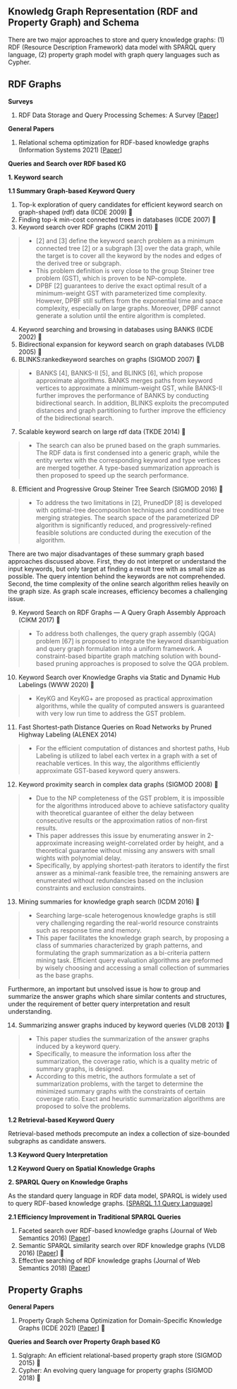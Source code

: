 ## Knowledg Graph Representation (RDF and Property Graph) and Schema
There are two major approaches to store and query knowledge graphs: (1) RDF (Resource Description Framework) data model with SPARQL query language, (2) property graph model with graph query languages such as Cypher. 

## RDF Graphs
__Surveys__
1. RDF Data Storage and Query Processing Schemes: A Survey [[Paper](https://dl.acm.org/doi/pdf/10.1145/3177850)]

__General Papers__
1. Relational schema optimization for RDF-based knowledge graphs (Information Systems 2021) [[Paper](https://www.sciencedirect.com/science/article/pii/S0306437921000223)] 

__Queries and Search over RDF based KG__

__1. Keyword search__

__1.1 Summary Graph-based Keyword Query__
1. Top-k exploration of query candidates for efficient keyword search on graph-shaped (rdf) data (ICDE 2009) 🌟
2. Finding top-k min-cost connected trees in databases (ICDE 2007) 🌟
3. Keyword search over RDF graphs (CIKM 2011) 🌟
> * [2] and [3] define the keyword search problem as a minimum connected tree [2] or a subgraph [3] over the data graph, while the target is to cover all the keyword by the nodes and edges of the derived tree or subgraph.
> * This problem definition is very close to the group Steiner tree problem (GST), which is proven to be NP-complete.
> * DPBF [2] guarantees to derive the exact optimal result of a minimum-weight GST with parameterized time complexity. However, DPBF still suffers from the exponential time and space complexity, especially on large graphs. Moreover, DPBF cannot generate a solution until the entire algorithm is completed.
4. Keyword searching and browsing in databases using BANKS (ICDE 2002) 🌟
5. Bidirectional expansion for keyword search on graph databases (VLDB 2005) 🌟
6. BLINKS:rankedkeyword searches on graphs (SIGMOD 2007) 🌟
> * BANKS [4], BANKS-II [5], and BLINKS [6], which propose approximate algorithms. BANKS merges paths from keyword vertices to approximate a minimum-weight GST, while BANKS-II further improves the performance of BANKS by conducting bidirectional search. In addition, BLINKS exploits the precomputed distances and graph partitioning to further improve the efficiency of the bidirectional search.
7. Scalable keyword search on large rdf data (TKDE 2014) 🌟
> * The search can also be pruned based on the graph summaries. The RDF data is first condensed into a generic graph, while the entity vertex with the corresponding keyword and type vertices are merged together. A type-based summarization approach is then proposed to speed up the search performance.
8. Efficient and Progressive Group Steiner Tree Search (SIGMOD 2016) 🌟
> * To address the two limitations in [2], PrunedDP [8] is developed with optimal-tree decomposition techniques and conditional tree merging strategies. The search space of the parameterized DP algorithm is significantly reduced, and progressively-refined feasible solutions are conducted during the execution of the algorithm.

There are two major disadvantages of these summary graph based approaches discussed above. First, they do not interpret or understand the input keywords, but only target at finding a result tree with as small size as possible. The query intention behind the keywords are not comprehended. Second, the time complexity of the online search algorithm relies heavily on the graph size. As graph scale increases, efficiency becomes a challenging issue. 

9. Keyword Search on RDF Graphs — A Query Graph Assembly Approach (CIKM 2017) 🌟
> * To address both challenges, the query graph assembly (QGA) problem [67] is proposed to integrate the keyword disambiguation and query graph formulation into a uniform framework. A constraint-based bipartite graph matching solution with bound-based pruning approaches is proposed to solve the QGA problem. 
10. Keyword Search over Knowledge Graphs via Static and Dynamic Hub Labelings (WWW 2020) 🌟
> * KeyKG and KeyKG+ are proposed as practical approximation algorithms, while the quality of computed answers is guaranteed with very low run time to address the GST problem.
11. Fast Shortest-path Distance Queries on Road Networks by Pruned Highway Labeling (ALENEX 2014)
> * For the efficient computation of distances and shortest paths, Hub Labeling is utilized to label each vertex in a graph with a set of reachable vertices. In this way, the algorithms efficiently approximate GST-based keyword query answers. 
12. Keyword proximity search in complex data graphs (SIGMOD 2008) 🌟
> * Due to the NP completeness of the GST problem, it is impossible for the algorithms introduced above to achieve satisfactory quality with theoretical guarantee of either the delay between consecutive results or the approximation ratios of non-first results.
> * This paper addresses this issue by enumerating answer in 2-approximate increasing weight-correlated order by height, and a theoretical guarantee without missing any answers with small wights with polynomial delay. 
> * Specifically, by applying shortest-path iterators to identify the first answer as a minimal-rank feasible tree, the remaining answers are enumerated without redundancies based on the inclusion constraints and exclusion constraints.
13. Mining summaries for knowledge graph search (ICDM 2016) 🌟
> * Searching large-scale heterogenous knowledge graphs is still very challenging regarding the real-world resource constraints such as response time and memory.
> * This paper facilitates the knowledge graph search, by proposing a class of summaries characterized by graph patterns, and formulating the graph summarization as a bi-criteria pattern mining task. Efficient query evaluation algorithms are preformed by wisely choosing and accessing a small collection of summaries as the base graphs.

Furthermore, an important but unsolved issue is how to group and summarize the answer graphs which share similar contents and structures, under the requirement of better query interpretation and result understanding. 

14. Summarizing answer graphs induced by keyword queries (VLDB 2013) 🌟
> * This paper studies the summarization of the answer graphs induced by a keyword query. 
> * Specifically, to measure the information loss after the summarization, the coverage ratio, which is a quality metric of summary graphs, is designed. 
> * According to this metric, the authors formulate a set of summarization problems, with the target to determine the minimized summary graphs with the constraints of certain coverage ratio. Exact and heuristic summarization algorithms are proposed to solve the problems.

__1.2 Retrieval-based Keyword Query__

Retrieval-based methods precompute an index a collection of size-bounded subgraphs as candidate answers.



__1.3 Keyword Query Interpretation__

__1.2 Keyword Query on Spatial Knowledge Graphs__

__2. SPARQL Query on Knowledge Graphs__

As the standard query language in RDF data model, SPARQL is widely used to query RDF-based knowledge graphs. [[SPARQL 1.1 Query Language](https://www.w3.org/TR/sparql11-query/)]


__2.1 Efficiency Improvement in Traditional SPARQL Queries__

1. Faceted search over RDF-based knowledge graphs (Journal of Web Semantics 2016) [[Paper](https://www.sciencedirect.com/science/article/pii/S1570826815001432)] 
2. Semantic SPARQL similarity search over RDF knowledge graphs (VLDB 2016) [[Paper](https://dl.acm.org/doi/pdf/10.14778/2983200.2983201)] 🌟
3. Effective searching of RDF knowledge graphs (Journal of Web Semantics 2018) [[Paper](https://www.sciencedirect.com/science/article/pii/S1570826817300677)]

## Property Graphs
__General Papers__
1. Property Graph Schema Optimization for Domain-Specific Knowledge Graphs (ICDE 2021) [[Paper](https://arxiv.org/pdf/2003.11580.pdf)] 🌟


__Queries and Search over Property Graph based KG__
1. Sqlgraph: An efficient relational-based property graph store (SIGMOD 2015) 🌟
2. Cypher: An evolving query language for property graphs (SIGMOD 2018) 🌟
